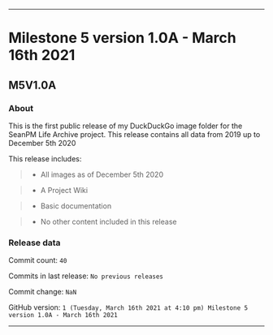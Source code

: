 
***

# Milestone 5 version 1.0A - March 16th 2021

## M5V1.0A

### About

This is the first public release of my DuckDuckGo image folder for the SeanPM Life Archive project. This release contains all data from 2019 up to December 5th 2020

This release includes:

> * All images as of December 5th 2020

> * A Project Wiki

> * Basic documentation

> * No other content included in this release

<!--

Changes in this release:

> * Deleted x `IGNORE.md` files

> * Documentation updates, adding release notes for v1

> * No other changes in this release

!-->

### Release data

Commit count: `40`

Commits in last release: `No previous releases`

Commit change: `NaN`

GitHub version: `1 (Tuesday, March 16th 2021 at 4:10 pm) Milestone 5 version 1.0A - March 16th 2021`

***
